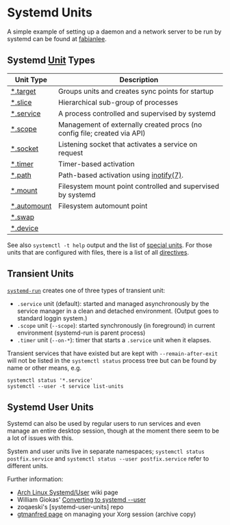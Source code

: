 Systemd Units
=============

A simple example of setting up a daemon and a network server to be run
by systemd can be found at [fabianlee].


Systemd [Unit] Types
--------------------

| Unit Type     | Description
|---------------|----------------------------------------------------------
| [*.target]    | Groups units and creates sync points for startup
| [*.slice]     | Hierarchical sub-group of processes
| [*.service]   | A process controlled and supervised by systemd
| [*.scope]     | Management of externally created procs (no config file; created via API)
| [*.socket]    | Listening socket that activates a service on request
| [*.timer]     | Timer-based activation
| [*.path]      | Path-based activation using [inotify(7)].
| [*.mount]     | Filesystem mount point controlled and supervised by systemd
| [*.automount] | Filesystem automount point
| [*.swap]      |
| [*.device]    | 

See also `systemctl -t help` output and the list of [special units].
For those units that are configured with files, there is a list of all
[directives].


Transient Units
---------------

[`systemd-run`] creates one of three types of transient unit:
* `.service` unit (default): started and managed asynchronously by
  the service manager in a clean and detached environment. (Output
  goes to standard loggin system.)
* `.scope` unit (`--scope`): started synchronously (in foreground) in
  current environment (systemd-run is parent process)
* `.timer` unit (`--on-*`): timer that starts a `.service` unit when
  it elapses.

Transient services that have existed but are kept with `--remain-after-exit`
will not be listed in the `systemctl status` process tree but can be
found by name or other means, e.g.

    systemctl status '*.service'
    systemctl --user -t service list-units


Systemd User Units
------------------

Systemd can also be used by regular users to run services and even
manage an entire desktop session, though at the moment there seem to
be a lot of issues with this.

System and user units live in separate namespaces; `systemctl status
postfix.service` and `systemctl status --user postfix.service` refer
to different units.

Further information:
* [Arch Linux Systemd/User][arch-systemd-user] wiki page
* William Giokas' [Converting to systemd --user][kaisforza]
* zoqaeski's [systemd-user-units] repo
* [gtmanfred page] on managing your Xorg session (archive copy)



[*.automount]: https://www.freedesktop.org/software/systemd/man/systemd.automount.html
[*.device]: https://www.freedesktop.org/software/systemd/man/systemd.device.html
[*.mount]: https://www.freedesktop.org/software/systemd/man/systemd.mount.html
[*.path]: https://www.freedesktop.org/software/systemd/man/systemd.path.html
[*.scope]: https://www.freedesktop.org/software/systemd/man/systemd.scope.html
[*.service]: https://www.freedesktop.org/software/systemd/man/systemd.service.html
[*.slice]: https://www.freedesktop.org/software/systemd/man/systemd.slice.html
[*.socket]: https://www.freedesktop.org/software/systemd/man/systemd.socket.html
[*.swap]: https://www.freedesktop.org/software/systemd/man/systemd.swap.html
[*.target]: https://www.freedesktop.org/software/systemd/man/systemd.target.html
[*.timer]: https://www.freedesktop.org/software/systemd/man/systemd.timer.html
[Unit]: https://www.freedesktop.org/software/systemd/man/systemd.unit.html
[`systemd-nspawn`]: https://www.freedesktop.org/software/systemd/man/systemd-nspawn.html
[`systemd-run`]: https://www.freedesktop.org/software/systemd/man/systemd-run.html
[arch-systemd-user]: https://wiki.archlinux.org/index.php/Systemd/User
[containers]: http://0pointer.net/blog/systemd-for-administrators-part-xxi.html
[directives]: https://www.freedesktop.org/software/systemd/man/systemd.directives.html#
[fabianlee]: https://fabianlee.org/2017/05/21/golang-running-a-go-binary-as-a-systemd-service-on-ubuntu-16-04/
[gtmanfred page]: https://web.archive.org/web/20130205193653/http://blog.gtmanfred.com/?p=26
[inotify(7)]: http://man7.org/linux/man-pages/man7/inotify.7.html
[kaisforza]: https://bitbucket.org/KaiSforza/systemd-user-units
[machine-id]: https://www.freedesktop.org/software/systemd/man/machine-id.html
[special units]: https://www.freedesktop.org/software/systemd/man/systemd.special.html
[zoqaeski]: https://github.com/zoqaeski/systemd-user-units
